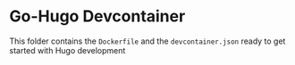 # Go-Hugo Devcontainer

This folder contains the `Dockerfile` and the `devcontainer.json` ready to get started with Hugo development
